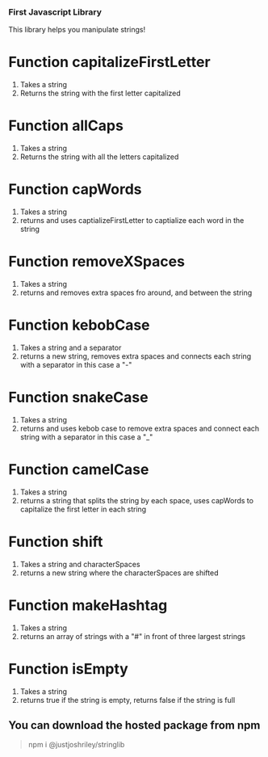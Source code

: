 ### First Javascript Library

This library helps you manipulate strings!

# Function capitalizeFirstLetter
1) Takes a string
2) Returns the string with the first letter capitalized


# Function allCaps
1) Takes a string
2) Returns the string with all the letters capitalized

# Function capWords
1) Takes a string
2) returns and uses captializeFirstLetter to captialize each word in the string

# Function removeXSpaces
1) Takes a string
2) returns and removes extra spaces fro around, and between the string

# Function kebobCase
1) Takes a string and a separator
2) returns a new string, removes extra spaces and connects each string with a separator in this case a "-"

# Function snakeCase 
1) Takes a string
2) returns and uses kebob case to remove extra spaces and connect each string with a separator in this case a "_"

# Function camelCase
1) Takes a string
2) returns a string that splits the string by each space, uses capWords to capitalize the first letter in each string

# Function shift
1) Takes a string and characterSpaces
2) returns a new string where the characterSpaces are shifted

# Function makeHashtag
1) Takes a string
2) returns an array of strings with a "#" in front of three largest strings

# Function isEmpty
1) Takes a string
2) returns true if the string is empty, returns false if the string is full

## You can download the hosted package from npm
> npm i @justjoshriley/stringlib


